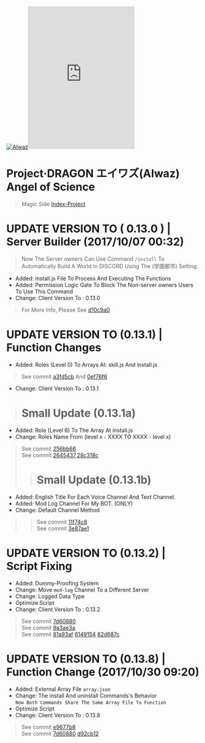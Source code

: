 <body>
<div>
<a href="https://github.com/ChisanaKita/AIWAZ"><img src="https://i.imgur.com/Fta2jMg.jpg" alt="AIwaz" /></a><iframe src="https://discordapp.com/widget?id=191539621119655936&theme=dark" width="279" height="372" allowtransparency="true" frameborder="0"></iframe>
</div>
</body>

# Project·DRAGON エイワズ(AIwaz) Angel of Science
> Magic Side [Index-Project](https://github.com/STARLITENAMO/Index-Project)
# UPDATE VERSION TO ( 0.13.0 ) | Server Builder (2017/10/07 00:32)
> Now The Server owners Can Use Command `/install` To Automatically Build A World In DISCORD Using The (学園都市) Setting.
- Added: install.js File To Process And Executing The Functions
- Added: Permission Logic Gate To Block The Non-server owners Users To Use This Command
- Change: Client Version To : 0.13.0<br>
> For More Info, Please See [d10c9a0](https://github.com/XiaoBeiLab/AIWAZ/commit/d10c9a0dcfa5bdde45db7862767fe514d5be431b)
# UPDATE VERSION TO (0.13.1) | Function Changes
- Added: Roles (Level 0) To Arrays At: skill.js And install.js
> See commit [a3fd5cb](https://github.com/ChisanaKita/AIWAZ/commit/a3fd5cb7bde0860d07349f5303e9e81697fb0bac) And [0ef76f6](https://github.com/ChisanaKita/AIWAZ/commit/0ef76f64e373e35a2674d1cdf14c83ffd4918e08)
- Change: Client Version To : 0.13.1
># Small Update (0.13.1a)
- Added: Role (Level 6) To The Array At install.js
- Change: Roles Name From (level x - XXXX TO XXXX - level x)
> See commit [256bb66](https://github.com/ChisanaKita/AIWAZ/commit/256bb667596f9933ed6917447a64d72ff11d0a75) <br>
> See commit [2645437](https://github.com/ChisanaKita/AIWAZ/commit/26454374ed77d524a9aaa5535dca29f45798eccd),[28c318c](https://github.com/ChisanaKita/AIWAZ/commit/28c318c8885843dbbd55f17c336307f0077e7b0b)
>># Small Update (0.13.1b)
- Added: English Title For Each Voice Channel And Text Channel.
- Added: Mod Log Channel For My BOT. (ONLY)
- Change: Default Channel Method
>> See commit [11f74c8](https://github.com/ChisanaKita/AIWAZ/commit/11f74c8be5f3365c45f7194d48e6ba2e64a271a4) <br>
>> See commit [3e87ae1](https://github.com/ChisanaKita/AIWAZ/commit/3e87ae14dc182d8f01ea4e9eee83b2892c95c77d)
# UPDATE VERSION TO (0.13.2) | Script Fixing
- Added: Dummy-Proofing System
- Change: Move `mod-log` Channel To a Different Server
- Change: Logged Data Type
- Optimize Script
- Change: Client Version To : 0.13.2
> See commit [7d60880](https://github.com/ChisanaKita/AIWAZ/commit/7d6088004a41980ea50e6358a776629b564044d5) <br>
> See commit [9a3ae3a](https://github.com/ChisanaKita/AIWAZ/commit/9a3ae3aec325a675817cde44472cc2ae871aab37) <br>
> See commit [81a93af](https://github.com/ChisanaKita/AIWAZ/commit/81a93afe25376429aa095ab4161fd0d9b421345a)
[6149154](https://github.com/ChisanaKita/AIWAZ/commit/61491541aeed2d2260c76dd5ffda53847202143b)
[82d687c](https://github.com/ChisanaKita/AIWAZ/commit/82d687cd105af2323e51c6c5c2a3cc8f08eb6470)
# UPDATE VERSION TO (0.13.8) | Function Change (2017/10/30 09:20) 
- Added: External Array File `array.json`
- Change: The install And uninstall Commands's Behavior <br>
`Now Both Commands Share The Same Array File To Function`
- Optimize Script
- Change: Client Version To : 0.13.8
> See commit [e9677b8](https://github.com/ChisanaKita/AIWAZ/commit/e9677b8ab295786873fc595d157000d496a556f5) <br>
> See commit [7d60880](https://github.com/ChisanaKita/AIWAZ/commit/548ab573b64b71fae112b3ee7a0e732501357298)
[d92cb12](https://github.com/ChisanaKita/AIWAZ/commit/d92cb128af864fa016c6522b985296f6ff9e6c03)
